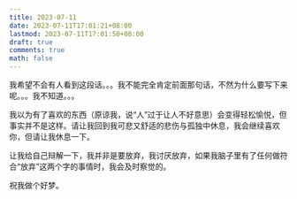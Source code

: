 ```yaml
---
title: 2023-07-11
date: 2023-07-11T17:01:21+08:00
lastmod: 2023-07-11T17:01:50+08:00
draft: true
comments: true
math: false
---
```


我希望不会有人看到这段话。。。我不能完全肯定前面那句话，不然为什么要写下来呢。。。我不知道。。。

我以为有了喜欢的东西（原谅我，说“人”过于让人不好意思）会变得轻松愉悦，但事实并不是这样。请让我回到我可悲又舒适的悲伤与孤独中休息，我会继续喜欢你，但请让我休息一下。

让我给自己辩解一下，我并非是要放弃，我讨厌放弃，如果我脑子里有了任何做符合“放弃”这两个字的事情时，我会及时察觉的。

祝我做个好梦。
